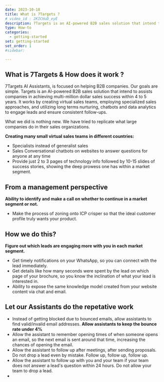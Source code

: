 ```yaml
---
date: 2023-10-18
title: What is 7Targets ?
# video_id : 2KICHuD_eyE
description: 7Targets is an AI-powered B2B sales solution that intend to assists companies in achieving multi-million dollar sales success within 4 to 5 years. It works by creating virtual sales teams, employing specialized sales approaches, and utilizing long terms nurturing, chatbots and data analytics to engage leads and ensure consistent follow-ups.
type: How-to
categories:
  - getting-started
set: getting-started
set_order: 1
#sidebar:

---
```


## What is 7Targets & How does it work ?
7Targets AI Assistants, is focused on helping B2B companies. Our goals are simple. Targets is an AI-powered B2B sales solution that intend to assists companies in achieving multi-million dollar sales success within 4 to 5 years. It works by creating virtual sales teams, employing specialized sales approaches, and utilizing long terms nurturing, chatbots and data analytics to engage leads and ensure consistent follow-ups.

What we did is nothing new. We have tried to replicate what large companies do in their sales organizations.

**Creating many small virtual sales teams in different countries:**
   - Specialists instead of generalist sales
   - Sales Conversational chatbots on websites to answer questions for anyone at any time
   - Provide just 2 to 3 pages of technology info followed by 10-15 slides of success stories, showing the deep prowess one has within a market segment.

## From a management perspective

**Ability to identify and make a call on whether to continue in a market segment or not.**
   - Make the process of zoning onto ICP crisper so that the ideal customer profile truly wants your product.

## How we do this?

**Figure out which leads are engaging more with you in each market segment.**
   - Get timely notifications on your WhatsApp, so you can connect with the lead immediately.
   - Get details like how many seconds were spent by the lead on which page of your brochure, so you know the inclination of what your lead is interested in.
   - Ability to expose the same knowledge model created from your website content via chat and email.

## Let our Assistants do the repetative work
- Instead of getting blocked due to bounced emails, allow assistants to find valid/invalid email addresses. **Allow assistants to keep the bounce rate under 4%**
- Allow the assistant to remember opening times of when someone opens an email, so the next email is sent around that time, increasing the chances of opening the email.
- Allow the assistant to follow up after meetings, after sending proposals. Do not drop a lead even by mistake. Follow up, follow up, follow up.
- Allow the assistant to follow up with you and your team if your team does not answer a lead's question within 24 hours. Do not allow your team to drop a lead.
- 
